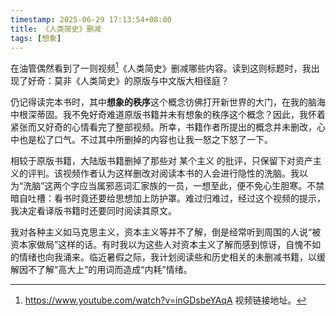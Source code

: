 ```yaml
---
timestamp: 2025-06-29 17:13:54+08:00
title: 《人类简史》删减
tags: [想象]
---
```


在油管偶然看到了一则视频[^1]《人类简史》删减哪些内容。读到这则标题时，我出现了好奇：莫非《人类简史》的原版与中文版大相径庭？

仍记得读完本书时，其中**想象的秩序**这个概念彷佛打开新世界的大门，在我的脑海中根深蒂固。我不免好奇难道原版书籍并未有想象的秩序这个概念？因此，我怀着紧张而又好奇的心情看完了整部视频。所幸，书籍作者所提出的概念并未删改，心中也是松了口气。不过其中所删掉的内容也让我一怒之下怒了一下。

相较于原版书籍，大陆版书籍删掉了那些对 某个主义 的批评，只保留下对资产主义的评判。该视频作者认为这样删改对阅读本书的人会进行隐性的洗脑。我以为“洗脑”这两个字应当属邪恶词汇家族的一员，一想至此，便不免心生胆寒。不禁暗自吐槽：看书时竟还要给思想加上防护罩。难过归难过，经过这个视频的提示，我决定看译版书籍时还要同时阅读其原文。

我对各种主义如马克思主义，资本主义等并不了解，倒是经常听到周围的人说“被资本家做局”这样的话。有时我以为这些人对资本主义了解而感到惊讶，自愧不如的情绪也向我涌来。临近暑假之际，我计划阅读些和历史相关的未删减书籍，以缓解因不了解“高大上”的用词而造成“内耗”情绪。

[^1]: https://www.youtube.com/watch?v=inGDsbeYAqA 视频链接地址。

